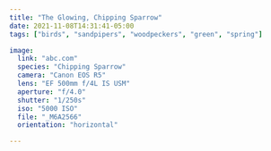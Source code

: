```yaml
---
title: "The Glowing, Chipping Sparrow"
date: 2021-11-08T14:31:41-05:00
tags: ["birds", "sandpipers", "woodpeckers", "green", "spring"]

image:
  link: "abc.com"
  species: "Chipping Sparrow"
  camera: "Canon EOS R5"
  lens: "EF 500mm f/4L IS USM"
  aperture: "f/4.0"
  shutter: "1/250s"
  iso: "5000 ISO"
  file: "_M6A2566"
  orientation: "horizontal"

---
```

